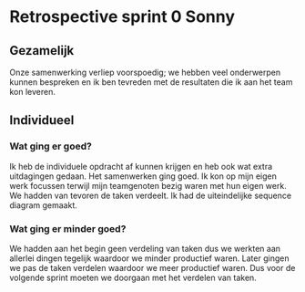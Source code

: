 # Retrospective sprint 0 Sonny

## Gezamelijk

Onze samenwerking verliep voorspoedig; we hebben veel onderwerpen kunnen bespreken en ik ben tevreden met de resultaten die ik aan het team kon leveren.

## Individueel

### Wat ging er goed?

Ik heb de individuele opdracht af kunnen krijgen en heb ook wat extra uitdagingen gedaan. Het samenwerken ging goed. Ik kon op mijn eigen werk focussen terwijl mijn teamgenoten bezig waren met hun eigen werk. We hadden van tevoren de taken verdeelt. Ik had de uiteindelijke sequence diagram gemaakt.

### Wat ging er minder goed?

We hadden aan het begin geen verdeling van taken dus we werkten aan allerlei dingen tegelijk waardoor we minder productief waren. Later gingen we pas de taken verdelen waardoor we meer productief waren.
Dus voor de volgende sprint moeten we doorgaan met het verdelen van taken.
